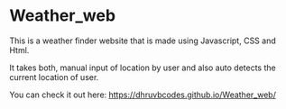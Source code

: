 # Weather_web

This is a weather finder website that is made using Javascript, CSS and Html.

It takes both, manual input of location by user and also auto detects the current location of user.  

You can check it out here: https://dhruvbcodes.github.io/Weather_web/
